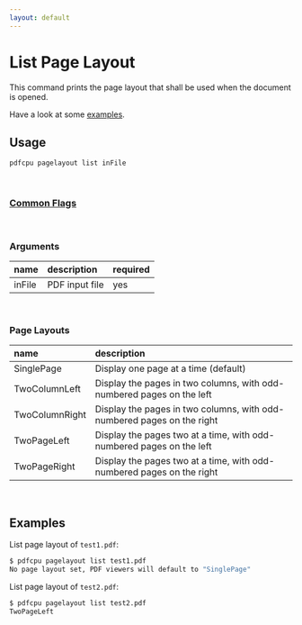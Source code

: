 ```yaml
---
layout: default
---
```


# List Page Layout

This command prints the page layout that shall be used when the document is opened.

Have a look at some [examples](#examples).

## Usage

```
pdfcpu pagelayout list inFile
```

<br>

### [Common Flags](../getting_started/common_flags)

<br>

### Arguments

| name    | description         | required
|:--------|:--------------------|:--------------------------
| inFile  | PDF input file                             | yes


<br>

### Page Layouts

| name           | description
|:---------------|:-------------------------------------------------
| SinglePage     | Display one page at a time (default)
| TwoColumnLeft  | Display the pages in two columns, with odd-numbered pages on the left
| TwoColumnRight | Display the pages in two columns, with odd-numbered pages on the right
| TwoPageLeft    | Display the pages two at a time, with odd-numbered pages on the left
| TwoPageRight   | Display the pages two at a time, with odd-numbered pages on the right

<br>

## Examples

List page layout of `test1.pdf`:

```sh
$ pdfcpu pagelayout list test1.pdf
No page layout set, PDF viewers will default to "SinglePage"
```

List page layout of `test2.pdf`:

```sh
$ pdfcpu pagelayout list test2.pdf
TwoPageLeft
```

